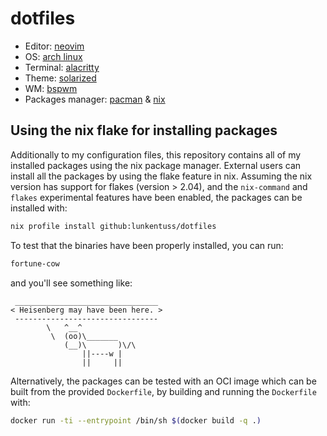 # dotfiles

- Editor: [neovim](https://github.com/neovim/neovim)
- OS: [arch linux](https://archlinux.org/)
- Terminal: [alacritty](https://github.com/alacritty/alacritty)
- Theme: [solarized](https://ethanschoonover.com/solarized/)
- WM: [bspwm](https://github.com/baskerville/bspwm)
- Packages manager: [pacman](https://github.com/weynhamz/Arch-pacman) & [nix](https://github.com/NixOS/nix)

## Using the nix flake for installing packages
Additionally to my configuration files, this repository contains all of my
installed packages using the nix package manager. External users can install
all the packages by using the flake feature in nix. Assuming the nix version
has support for flakes (version > 2.04), and the `nix-command` and `flakes`
experimental features have been enabled, the packages can be installed with:

```bash
nix profile install github:lunkentuss/dotfiles
```

To test that the binaries have been properly installed, you can run:


```bash
fortune-cow
```

and you'll see something like:

```
 ________________________________
< Heisenberg may have been here. >
 --------------------------------
        \   ^__^
         \  (oo)\_______
            (__)\       )\/\
                ||----w |
                ||     ||
```

Alternatively, the packages can be tested with an OCI image which can be built
from the provided `Dockerfile`, by building and running the `Dockerfile` with:

```bash
docker run -ti --entrypoint /bin/sh $(docker build -q .)
```
